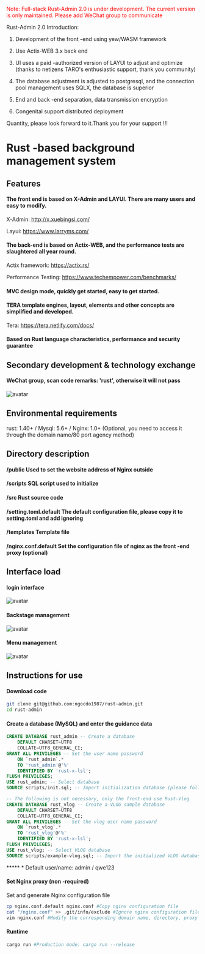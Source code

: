 <span style="color: red">Note: Full-stack Rust-Admin 2.0 is under development. The current version is only maintained. Please add WeChat group to communicate </span>

Rust-Admin 2.0 Introduction:

1. Development of the front -end using yew/WASM framework

2. Use Actix-WEB 3.x back end

3. UI uses a paid -authorized version of LAYUI to adjust and optimize (thanks to netizens TARO's enthusiastic support, thank you community)

4. The database adjustment is adjusted to postgresql, and the connection pool management uses SQLX, the database is superior

5. End and back -end separation, data transmission encryption

6. Congenital support distributed deployment

Quantity, please look forward to it.Thank you for your support !!!


# Rust -based background management system

## Features
#### The front end is based on X-Admin and LAYUI. There are many users and easy to modify.

X-Admin: http://x.xuebingsi.com/

Layui: https://www.larryms.com/

#### The back-end is based on Actix-WEB, and the performance tests are slaughtered all year round.

Actix framework: https://actix.rs/

Performance Testing: https://www.techempower.com/benchmarks/

#### MVC design mode, quickly get started, easy to get started.

#### TERA template engines, layout, elements and other concepts are simplified and developed. 

Tera: https://tera.netlify.com/docs/

#### Based on Rust language characteristics, performance and security guarantee

## Secondary development & technology exchange
#### WeChat group, scan code remarks: 'rust', otherwise it will not pass
![avatar](/public/wx.jpeg)


## Environmental requirements
rust: 1.40+ / Mysql: 5.6+ / Nginx: 1.0+ (Optional, you need to access it through the domain name/80 port agency method)

## Directory description
#### /public Used to set the website address of Nginx outside
#### /scripts SQL script used to initialize
#### /src Rust source code
#### /setting.toml.default The default configuration file, please copy it to setting.toml and add ignoring
#### /templates Template file
#### /nginx.conf.default Set the configuration file of nginx as the front -end proxy (optional)

## Interface load
#### login interface
![avatar](/public/static/images/login.png)

#### Backstage management
![avatar](/public/static/images/right.png)

#### Menu management
![avatar](/public/static/images/menus.png)

## Instructions for use
#### Download code

```bash
git clone git@github.com:ngocdo1987/rust-admin.git
cd rust-admin
```

#### Create a database (MySQL) and enter the guidance data

```sql
CREATE DATABASE rust_admin -- Create a database
    DEFAULT CHARSET=UTF8 
    COLLATE=UTF8_GENERAL_CI; 
GRANT ALL PRIVILEGES -- Set the user name password
    ON `rust_admin`.* 
    TO 'rust_admin'@'%' 
    IDENTIFIED BY 'rust-x-lsl'; 
FLUSH PRIVILEGES;
USE rust_admin; -- Select database
SOURCE scripts/init.sql; -- Import initialization database (please follow the actual path)

-- The following is not necessary, only the front-end use Rust-Vlog
CREATE DATABASE rust_vlog -- Create a VLOG sample database
    DEFAULT CHARSET=UTF8 
    COLLATE=UTF8_GENERAL_CI; 
GRANT ALL PRIVILEGES -- Set the vlog user name password
    ON `rust_vlog`.* 
    TO 'rust_vlog'@'%' 
    IDENTIFIED BY 'rust-x-lsl'; 
FLUSH PRIVILEGES;
USE rust_vlog; -- Select VLOG database
SOURCE scripts/example-vlog.sql; -- Import the initialized VLOG database (please follow the actual path)
```

***** * Default user/name: admin / qwe123

#### Set Nginx proxy (non -required)

Set and generate Nginx configuration file
```bash
cp nginx.conf.default nginx.conf #Copy nginx configuration file
cat "/nginx.conf" >> .git/info/exclude #Ignore nginx configuration file
vim nginx.conf #Modify the corresponding domain name, directory, proxy address, port
```

#### Runtime

```bash
cargo run #Production mode: cargo run --release
```

